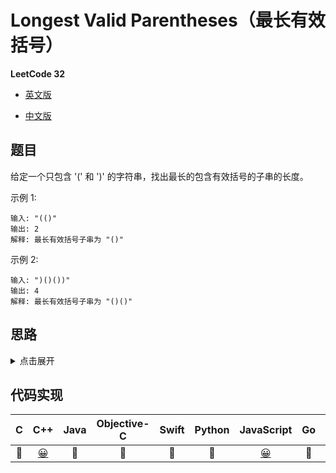 # Longest Valid Parentheses（最长有效括号）

**LeetCode 32**

- [英文版](https://leetcode.com/problems/longest-valid-parentheses/)

- [中文版](https://leetcode-cn.com/problems/longest-valid-parentheses/)

## 题目
给定一个只包含 '(' 和 ')' 的字符串，找出最长的包含有效括号的子串的长度。

示例 1:
```
输入: "(()"
输出: 2
解释: 最长有效括号子串为 "()"
```
示例 2:
```
输入: ")()())"
输出: 4
解释: 最长有效括号子串为 "()()"
```
## 思路
<details>
<summary>点击展开</summary>
(((()))) 也是有效的
使用栈
</details>

## 代码实现
| C | C++ | Java | Objective-C | Swift | Python | JavaScript | Go | PHP |
| :--: | :--: | :--: | :--: | :--: | :--: | :--: | :--: | :--: |
| 🤔 | [😀](./longestvalidparentheses.cpp) | 🤔 | 🤔 | 🤔 | 🤔 | [😀](./longestvalidparentheses.js) | 🤔 | 🤔 |
